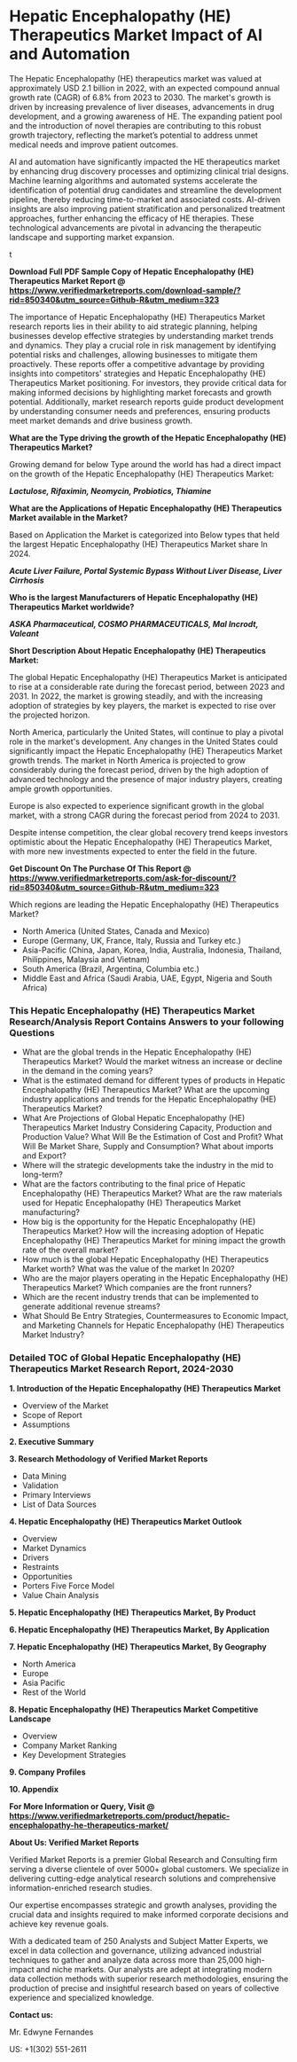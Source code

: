 <meta name="title" content="Global Hepatic Encephalopathy (HE) Therapeutics Market Impact of AI and Automation"><meta name="description" content="The Hepatic Encephalopathy (HE) therapeutics market was valued at approximately USD 2.1 billion in 2022, with an expected compound annual growth rate (CAGR) of 6.8% fr"><meta name="title" content="Hepatic Encephalopathy (HE) Therapeutics Market Size, Share, Scope, Trends, Growth, Opportunities, Analysis, Forecast"><h1>Hepatic Encephalopathy (HE) Therapeutics Market Impact of AI and Automation</h1><p>The Hepatic Encephalopathy (HE) therapeutics market was valued at approximately USD 2.1 billion in 2022, with an expected compound annual growth rate (CAGR) of 6.8% from 2023 to 2030. The market's growth is driven by increasing prevalence of liver diseases, advancements in drug development, and a growing awareness of HE. The expanding patient pool and the introduction of novel therapies are contributing to this robust growth trajectory, reflecting the market’s potential to address unmet medical needs and improve patient outcomes.</p><p>AI and automation have significantly impacted the HE therapeutics market by enhancing drug discovery processes and optimizing clinical trial designs. Machine learning algorithms and automated systems accelerate the identification of potential drug candidates and streamline the development pipeline, thereby reducing time-to-market and associated costs. AI-driven insights are also improving patient stratification and personalized treatment approaches, further enhancing the efficacy of HE therapies. These technological advancements are pivotal in advancing the therapeutic landscape and supporting market expansion.</p>t</p><p id="" class=""><strong>Download Full PDF Sample Copy of Hepatic Encephalopathy (HE) Therapeutics Market Report @ <a href="https://www.verifiedmarketreports.com/download-sample/?rid=850340&utm_source=Github-R&utm_medium=323" target="_blank">https://www.verifiedmarketreports.com/download-sample/?rid=850340&utm_source=Github-R&utm_medium=323</a></strong></p><p>The importance of&nbsp;Hepatic Encephalopathy (HE) Therapeutics Market research reports lies in their ability to aid strategic planning, helping businesses develop effective strategies by understanding market trends and dynamics. They play a crucial role in risk management by identifying potential risks and challenges, allowing businesses to mitigate them proactively. These reports offer a competitive advantage by providing insights into competitors' strategies and Hepatic Encephalopathy (HE) Therapeutics Market positioning. For investors, they provide critical data for making informed decisions by highlighting market forecasts and growth potential. Additionally, market research reports guide product development by understanding consumer needs and preferences, ensuring products meet market demands and drive business growth.</p><p><strong>What are the&nbsp;Type driving the growth of the Hepatic Encephalopathy (HE) Therapeutics Market?</strong></p><p id="" class="">Growing demand for below Type around the world has had a direct impact on the growth of the Hepatic Encephalopathy (HE) Therapeutics Market:</p><em><strong>Lactulose, Rifaximin, Neomycin, Probiotics, Thiamine</strong></em></p><strong>What are the&nbsp;Applications&nbsp;of Hepatic Encephalopathy (HE) Therapeutics Market available in the Market?</strong></p><p id="" class="">Based on Application the Market is categorized into Below types that held the largest Hepatic Encephalopathy (HE) Therapeutics Market share In 2024.</p><em><strong>Acute Liver Failure, Portal Systemic Bypass Without Liver Disease, Liver Cirrhosis</strong></em></p><strong>Who is the largest Manufacturers of Hepatic Encephalopathy (HE) Therapeutics Market worldwide?</strong></p><p><em><strong>ASKA Pharmaceutical, COSMO PHARMACEUTICALS, Mal Incrodt, Valeant</strong></em></p><p id="" class=""><strong>Short Description About Hepatic Encephalopathy (HE) Therapeutics Market:</strong></p><p>The global Hepatic Encephalopathy (HE) Therapeutics Market is anticipated to rise at a considerable rate during the forecast period, between 2023 and 2031. In 2022, the market is growing steadily, and with the increasing adoption of strategies by key players, the market is expected to rise over the projected horizon.</p><p>North America, particularly the United States, will continue to play a pivotal role in the market's development. Any changes in the United States could significantly impact the Hepatic Encephalopathy (HE) Therapeutics Market growth trends. The market in North America is projected to grow considerably during the forecast period, driven by the high adoption of advanced technology and the presence of major industry players, creating ample growth opportunities.</p><p>Europe is also expected to experience significant growth in the global market, with a strong CAGR during the forecast period from 2024 to 2031.</p><p>Despite intense competition, the clear global recovery trend keeps investors optimistic about the Hepatic Encephalopathy (HE) Therapeutics Market, with more new investments expected to enter the field in the future.</p><p id="" class=""><strong>Get Discount On The Purchase Of This Report @ <a href="https://www.verifiedmarketreports.com/ask-for-discount/?rid=850340&utm_source=Github-R&utm_medium=323" target="_blank">https://www.verifiedmarketreports.com/ask-for-discount/?rid=850340&utm_source=Github-R&utm_medium=323</a></strong></p>Which regions are leading the Hepatic Encephalopathy (HE) Therapeutics Market?</p><ul><li>North America (United States, Canada and Mexico)</li><li>Europe (Germany, UK, France, Italy, Russia and Turkey etc.)</li><li>Asia-Pacific (China, Japan, Korea, India, Australia, Indonesia, Thailand, Philippines, Malaysia and Vietnam)</li><li>South America (Brazil, Argentina, Columbia etc.)</li><li>Middle East and Africa (Saudi Arabia, UAE, Egypt, Nigeria and South Africa)</li></ul><h3 id="" class="">This Hepatic Encephalopathy (HE) Therapeutics Market Research/Analysis Report Contains Answers to your following Questions</h3><ul><li>What are the global trends in the Hepatic Encephalopathy (HE) Therapeutics Market? Would the market witness an increase or decline in the demand in the coming years?</li><li>What is the estimated demand for different types of products in Hepatic Encephalopathy (HE) Therapeutics Market? What are the upcoming industry applications and trends for the Hepatic Encephalopathy (HE) Therapeutics Market?</li><li>What Are Projections of Global Hepatic Encephalopathy (HE) Therapeutics Market Industry Considering Capacity, Production and Production Value? What Will Be the Estimation of Cost and Profit? What Will Be Market Share, Supply and Consumption? What about imports and Export?</li><li>Where will the strategic developments take the industry in the mid to long-term?</li><li>What are the factors contributing to the final price of Hepatic Encephalopathy (HE) Therapeutics Market? What are the raw materials used for Hepatic Encephalopathy (HE) Therapeutics Market manufacturing?</li><li>How big is the opportunity for the Hepatic Encephalopathy (HE) Therapeutics Market? How will the increasing adoption of Hepatic Encephalopathy (HE) Therapeutics Market for mining impact the growth rate of the overall market?</li><li>How much is the global Hepatic Encephalopathy (HE) Therapeutics Market worth? What was the value of the market In 2020?</li><li>Who are the major players operating in the Hepatic Encephalopathy (HE) Therapeutics Market? Which companies are the front runners?</li><li>Which are the recent industry trends that can be implemented to generate additional revenue streams?</li><li>What Should Be Entry Strategies, Countermeasures to Economic Impact, and Marketing Channels for Hepatic Encephalopathy (HE) Therapeutics Market Industry?</li></ul><h3 id="" class="">Detailed TOC of Global Hepatic Encephalopathy (HE) Therapeutics Market Research Report, 2024-2030</h3><p id="" class=""><strong>1. Introduction of the Hepatic Encephalopathy (HE) Therapeutics Market</strong></p><ul><li>Overview of the Market</li><li>Scope of Report</li><li>Assumptions</li></ul><p id="" class=""><strong>2. Executive Summary</strong></p><p id="" class=""><strong>3. Research Methodology of Verified Market Reports</strong></p><ul><li>Data Mining</li><li>Validation</li><li>Primary Interviews</li><li>List of Data Sources</li></ul><p id="" class=""><strong>4. Hepatic Encephalopathy (HE) Therapeutics Market Outlook</strong></p><ul><li>Overview</li><li>Market Dynamics</li><li>Drivers</li><li>Restraints</li><li>Opportunities</li><li>Porters Five Force Model</li><li>Value Chain Analysis</li></ul><p id="" class=""><strong>5. Hepatic Encephalopathy (HE) Therapeutics Market, By Product</strong></p><p id="" class=""><strong>6. Hepatic Encephalopathy (HE) Therapeutics Market, By Application</strong></p><p id="" class=""><strong>7. Hepatic Encephalopathy (HE) Therapeutics Market, By Geography</strong></p><ul><li>North America</li><li>Europe</li><li>Asia Pacific</li><li>Rest of the World</li></ul><p id="" class=""><strong>8. Hepatic Encephalopathy (HE) Therapeutics Market Competitive Landscape</strong></p><ul><li>Overview</li><li>Company Market Ranking</li><li>Key Development Strategies</li></ul><p id="" class=""><strong>9. Company Profiles</strong></p><p id="" class=""><strong>10. Appendix</strong></p><p id="" class=""><strong>For More Information or Query, Visit @ <a href="https://www.verifiedmarketreports.com/product/hepatic-encephalopathy-he-therapeutics-market/" target="_blank">https://www.verifiedmarketreports.com/product/hepatic-encephalopathy-he-therapeutics-market/</a></strong></p><p id="" class=""><strong>About Us: Verified Market Reports</strong></p><p id="" class="">Verified Market Reports is a premier Global Research and Consulting firm serving a diverse clientele of over 5000+ global customers. We specialize in delivering cutting-edge analytical research solutions and comprehensive information-enriched research studies.</p><p id="" class="">Our expertise encompasses strategic and growth analyses, providing the crucial data and insights required to make informed corporate decisions and achieve key revenue goals.</p><p id="" class="">With a dedicated team of 250 Analysts and Subject Matter Experts, we excel in data collection and governance, utilizing advanced industrial techniques to gather and analyze data across more than 25,000 high-impact and niche markets. Our analysts are adept at integrating modern data collection methods with superior research methodologies, ensuring the production of precise and insightful research based on years of collective experience and specialized knowledge.</p><p id="" class=""><strong>Contact us:</strong></p><p id="" class="">Mr. Edwyne Fernandes</p><p id="" class="">US: +1(302) 551-2611</p>